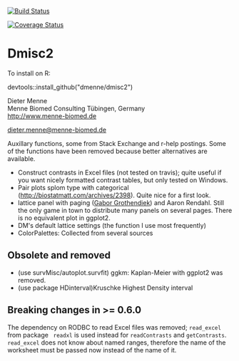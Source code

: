 [![Build Status](https://travis-ci.org/dmenne/dmisc2.svg?branch=master)](https://travis-ci.org/dmenne/dmisc2)

[![Coverage Status](https://coveralls.io/repos/github/dmenne/dmisc2/badge.svg?branch=master)](https://coveralls.io/github/dmenne/dmisc2?branch=master)

Dmisc2
===========================================

To install on R:

devtools::install_github("dmenne/dmisc2")


Dieter Menne   
Menne Biomed Consulting Tübingen, Germany    
http://www.menne-biomed.de   

dieter.menne@menne-biomed.de 

Auxillary functions, some from Stack Exchange and r-help postings.
Some of the functions have been removed because better alternatives are available.

* Construct contrasts in Excel files (not tested on travis); quite useful if you want nicely formatted contrast tables, but only tested on Windows. 
* Pair plots splom type with categorical (http://biostatmatt.com/archives/2398). Quite nice for a first look.
* lattice panel with paging ([Gabor Grothendiek](http://stackoverflow.com/questions/9654244/multipage-lattice-panel-arrangement)) and Aaron Rendahl. Still the only game in town to distribute many panels on several pages. There is no equivalent plot in ggplot2. 
* DM's default lattice settings (the function I use most frequently)
* ColorPalettes: Collected from several sources

## Obsolete and removed
* (use survMisc/autoplot.survfit) ggkm: Kaplan-Meier with ggplot2 was removed.
* (use package HDinterval)Kruschke Highest Density interval


## Breaking changes in >= 0.6.0

The dependency on RODBC to read Excel files was removed; `read_excel` from package ` readxl` is used instead for `readContrasts` and `getContrasts`. `read_excel` does not know about named ranges, therefore the name of the worksheet must be passed now instead of the name of it.

